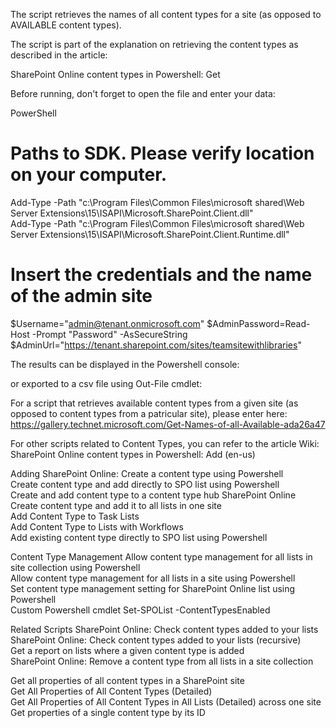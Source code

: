 The script retrieves the names of all content types for a site (as opposed to AVAILABLE content types).

 

The script is part of the explanation on retrieving the content types as described in the article:

 

SharePoint Online content types in Powershell: Get
 

Before running, don't forget to open the file and enter your data:

 

PowerShell
  # Paths to SDK. Please verify location on your computer. 
Add-Type -Path "c:\Program Files\Common Files\microsoft shared\Web Server Extensions\15\ISAPI\Microsoft.SharePoint.Client.dll"  
Add-Type -Path "c:\Program Files\Common Files\microsoft shared\Web Server Extensions\15\ISAPI\Microsoft.SharePoint.Client.Runtime.dll"  
 
# Insert the credentials and the name of the admin site 
$Username="admin@tenant.onmicrosoft.com" 
$AdminPassword=Read-Host -Prompt "Password" -AsSecureString 
$AdminUrl="https://tenant.sharepoint.com/sites/teamsitewithlibraries" 
 
 

The results can be displayed in the Powershell console:



 

or exported to a csv file using Out-File cmdlet:

 

 

 

For a script that retrieves available content types from a given site (as opposed to content types from a patricular site), please enter here: https://gallery.technet.microsoft.com/Get-Names-of-all-Available-ada26a47

 

 

For other scripts related to Content Types, you can refer to the article Wiki: SharePoint Online content types in Powershell: Add (en-us) 

 Adding
SharePoint Online: Create a content type using Powershell  
Create content type and add directly to SPO list using Powershell  
Create and add content type to a content type hub SharePoint Online  
Create content type and add it to all lists in one site  
Add Content Type to Task Lists  
Add Content Type to Lists with Workflows  
Add existing content type directly to SPO list using Powershell  

 Content Type Management
Allow content type management for all lists in site collection using Powershell  
Allow content type management for all lists in a site using Powershell  
Set content type management setting for SharePoint Online list using Powershell  
Custom Powershell cmdlet Set-SPOList -ContentTypesEnabled  

 Related Scripts
SharePoint Online: Check content types added to your lists  
SharePoint Online: Check content types added to your lists (recursive)  
Get a report on lists where a given content type is added  
SharePoint Online: Remove a content type from all lists in a site collection  

Get all properties of all content types in a SharePoint site  
Get All Properties of All Content Types (Detailed)  
Get All Properties of All Content Types in All Lists (Detailed) across one site  
Get properties of a single content type by its ID  
